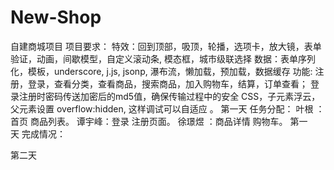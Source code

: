 # New-Shop
自建商城项目
项目要求：
特效：回到顶部，吸顶，轮播，选项卡，放大镜，表单验证，动画，间歇模型，自定义滚动条, 模态框，城市级联选择 
数据：表单序列化，模板，underscore, j.js, jsonp, 瀑布流，懒加载，预加载，数据缓存 
功能: 注册，登录，查看分类，查看商品，搜索商品，加入购物车，结算，订单查看； 
登录注册时密码传送加密后的md5值，确保传输过程中的安全 
CSS，子元素浮云，父元素设置 overflow:hidden, 这样调试可以自适应 。
第一天 任务分配：
叶根 ：首页 商品列表。
谭宇峰：登录 注册页面。
徐璟煜 ：商品详情 购物车。
第一天 完成情况：

第二天 
